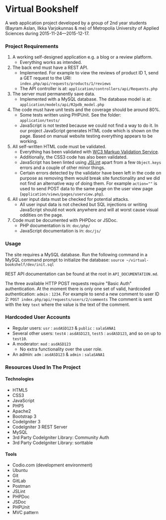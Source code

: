 # Virtual Bookshelf #
A web application project developed by a group of 2nd year students (Bayram Aslan, Ilkka Varjokunnas & me) of Metropolia University of Applied Sciences during 2015-11-24—2015-12-17.

### Project Requirements ###
1. A working self-designed application e.g. a blog or a review platform.
	- Everything works as intended.
1. The back end must have a REST API.
	- Implemented. For example to view the reviews of product ID 1, send a GET request to the URI: `index.php/api/requests/products/1/reviews`
	- The API controller is at: `application/controllers/api/Requests.php`
1. The server must permanently save data.
	- Implemented with a MySQL database. The database model is at: `application/models/api/R2pdb_model.php`
1. The code must have unit tests and the coverage should be around 80%.
	- Some tests written using PHPUnit. See the folder: `application/tests/`
	- JavaScript is not tested because we could not find a way to do it. In our project JavaScript generates HTML code which is shown on the page. Based on manual website testing everything appears to be working.
1.  All self-written HTML code must be validated.
	- Everything has been validated with [WC3 Markup Validation Service](https://validator.w3.org/).
	- Additionally, the CSS3 code has also been validated.
	- JavaScript has been linted using [JSLint](http://jslint.com/) apart from a few `Object.keys` errors and a couple of other minor things.
	- Certain errors detected by the validator have been left in the code on purpose as removing them would break site functionality and we did not find an alternative way of doing them. For example `action=""` is used to send POST data to the same page on the user view page (`application/views/pages/userview.php`).
1. All user input data must be checked for potential attacks.
	- All user input data is not checked but SQL injections or writing JavaScript should not work anywhere and will at worst cause visual oddities on the page.
1. Code must be documented with PHPDoc or JSDoc.
	- PHP documentation is in: `doc/php/`
	- JavaScript documentation is in: `doc/js/`
	
### Usage ###
The site requires a MySQL database. Run the following command in a MySQL command prompt to initialize the database: `source ~/virtual-bookshelf/dev/init.sql`

REST API documentation can be found at the root in `API_DOCUMENTATION.md`.

The three available HTTP POST requests require "Basic Auth" authentication.
At the moment there is only one set of valid, hardcoded authentication: `admin` : `1234`.
For example to send a new comment to user ID 2: `POST index.php/api/requests/users/2/comments`
The comment is sent with the key `text` where the value is the text of the comment.

### Hardcoded User Accounts ###
- Regular users: `usr` : `asdASD123` & `public` : `salaSANA1`
- Several other users: `test4` : `asdASD123`, `test5` : `asdASD123`, and so on up to `test10`.
- A moderator: `mod` : `asdASD123`
	- No extra functionality over the user role.
- An admin: `adm` : `asdASD123` & `admin` : `salaSANA1`

### Resources Used In The Project ###
#### Technologies  ####
- HTML5
- CSS3
- JavaScript
- PHP5
- Apache2
- Bootstrap 3
- CodeIgniter 3
- CodeIgniter 3 REST Server
- MySQL
- 3rd Party CodeIgniter Library: Community Auth
- 3rd Party CodeIgniter Library: sorttable

#### Tools ####
- Codio.com (development environment)
- Ubuntu
- Git
- GitLab
- Postman
- JSLint
- PHPDoc
- JSDoc
- PHPUnit
- MVC pattern
